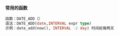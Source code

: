 #### 常用的函数

```sql
函数：DATE_ADD（）
语法：DATE_ADD(date,INTERVAL expr type)
示例：date_add(now(), INTERVAL -2 day) 时间前推两天




```

